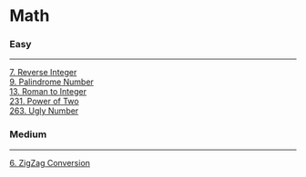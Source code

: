 # Math

### Easy
---
[7. Reverse Integer](solutions/0007-Reverse%20Integer.md)</br>
[9. Palindrome Number](solutions/0009-Palindrome%20Number.md)</br>
[13. Roman to Integer](solutions/0013-Roman%20to%20Integer.md)</br>
[231. Power of Two](solutions/0231-Power%20of%20Two.md)</br>
[263. Ugly Number](solutions/0208-Implement%20Trie%20(Prefix%20Tree).md)</br>

### Medium
---
[6. ZigZag Conversion](solutions/0006-ZigZag%20Conversion.md)</br>